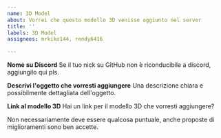 ```yaml
---
name: 3D Model
about: Vorrei che questo modello 3D venisse aggiunto nel server
title: ''
labels: 3D Model
assignees: mrkiko144, rendy6416

---
```


**Nome su Discord**
Se il tuo nick su GitHub non è riconducibile a discord, aggiungilo qui pls.

**Descrivi l'oggetto che vorresti aggiungere**
Una descrizione chiara e possibilmente dettagliata dell'oggetto.

**Link al modello 3D**
Hai un link per il modello 3D che vorresti aggiungere?

Non necessariamente deve essere qualcosa puntuale, anche proposte di miglioramenti sono ben accette.
